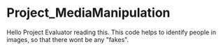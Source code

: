 # Project_MediaManipulation

Hello Project Evaluator reading this. This code helps to identify people in images, so that there wont be any "fakes".
